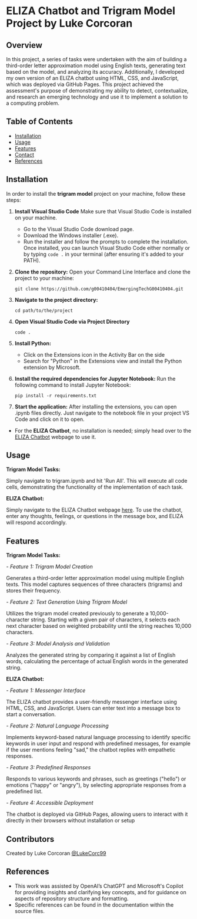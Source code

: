 # ELIZA Chatbot and Trigram Model Project by Luke Corcoran
## Overview

In this project, a series of tasks were undertaken with the aim of building a third-order letter approximation model using English texts, generating text based on the model, and analyzing its accuracy. Additionally, I developed my own version of an ELIZA chatbot using HTML, CSS, and JavaScript, which was deployed via GitHub Pages. This project achieved the assessment's purpose of demonstrating my ability to detect, contextualize, and research an emerging technology and use it to implement a solution to a computing problem.

## Table of Contents
- [Installation](#installation)
- [Usage](#usage)
- [Features](#features)
- [Contact](#contact)
- [References](#references)

## Installation

In order to install the **trigram model** project on your machine, follow these steps:

1. **Install Visual Studio Code**
   Make sure that Visual Studio Code is installed on your machine.
   - Go to the Visual Studio Code download page.
   - Download the Windows installer (.exe).
   - Run the installer and follow the prompts to complete the installation.
   Once installed, you can launch Visual Studio Code either normally or by typing `code .` in your terminal (after ensuring it's added to your PATH).

2. **Clone the repository:**
   Open your Command Line Interface and clone the project to your machine:
   ```
   git clone https://github.com/g00410404/EmergingTechG00410404.git
   ```
3. **Navigate to the project directory:**
   ```
   cd path/to/the/project
   ```
4. **Open Visual Studio Code via Project Directory**
   ```
   code .
   ```
5. **Install Python:**
   -  Click on the Extensions icon in the Activity Bar on the side
   -  Search for "Python" in the Extensions view and install the Python extension by Microsoft.

6. **Install the required dependencies for Jupyter Notebook:**
   Run the following command to install Jupyter Notebook:
   ```
   pip install -r requirements.txt
   ```

7. **Start the application:**
   After installing the extensions, you can open .ipynb files directly. Just navigate to the notebook file in your project VS Code and click on it to open.


- For the **ELIZA Chatbot**, no installation is needed; simply head over to the [ELIZA Chatbot](https://lukecorc99.github.io/ELIZA-Chatbot-and-Trigram-Model-Project/) webpage to use it.
   
## Usage
**Trigram Model Tasks:**

Simply navigate to trigram.ipynb and hit 'Run All'. This will execute all code cells, demonstrating the functionality of the implementation of each task.


**ELIZA Chatbot:**

Simply navigate to the ELIZA Chatbot webpage [here](https://lukecorc99.github.io/ELIZA-Chatbot-and-Trigram-Model-Project/). To use the chatbot, enter any thoughts, feelings, or questions in the message box, and ELIZA will respond accordingly.

## Features
**Trigram Model Tasks:**


*- Feature 1: Trigram Model Creation*

Generates a third-order letter approximation model using multiple English texts. This model captures sequences of three characters (trigrams) and stores their frequency.

*- Feature 2: Text Generation Using Trigram Model*

Utilizes the trigram model created previously to generate a 10,000-character string. Starting with a given pair of characters, it selects each next character based on weighted probability until the string reaches 10,000 characters.

*- Feature 3: Model Analysis and Validation*

Analyzes the generated string by comparing it against a list of English words, calculating the percentage of actual English words in the generated string. 


**ELIZA Chatbot:**


*- Feature 1: Messenger Interface*

The ELIZA chatbot provides a user-friendly messenger interface using HTML, CSS, and JavaScript. Users can enter text into a message box to start a conversation.

*- Feature 2: Natural Language Processing* 

Implements keyword-based natural language processing to identify specific keywords in user input and respond with predefined messages, for example if the user mentions feeling "sad," the chatbot replies with empathetic responses.

*- Feature 3: Predefined Responses*

Responds to various keywords and phrases, such as greetings ("hello") or emotions ("happy" or "angry"), by selecting appropriate responses from a predefined list.

*- Feature 4: Accessible Deployment*

The chatbot is deployed via GitHub Pages, allowing users to interact with it directly in their browsers without installation or setup

## Contributors

Created by Luke Corcoran [@LukeCorc99](https://github.com/LukeCorc99)

## References

- This work was assisted by OpenAI’s ChatGPT and Microsoft's Copilot for providing insights and clarifying key concepts, and for guidance on aspects of repository structure and formatting.
- Specific references can be found in the documentation within the source files.
